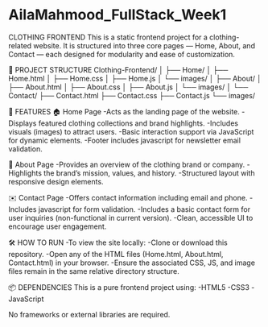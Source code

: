 # AilaMahmood_FullStack_Week1

CLOTHING FRONTEND
This is a static frontend project for a clothing-related website. It is structured into three core pages — Home, About, and Contact — each designed for modularity and ease of customization.

📁 PROJECT STRUCTURE
Clothing-Frontend/
│
├── Home/
│   ├── Home.html
│   ├── Home.css
│   ├── Home.js
│   └── images/
│
├── About/
│   ├── About.html
│   ├── About.css
│   ├── About.js
│   └── images/
│
└── Contact/
    ├── Contact.html
    ├── Contact.css
    ├── Contact.js
    └── images/


🚀 FEATURES
🏠 Home Page
-Acts as the landing page of the website.
-Displays featured clothing collections and brand highlights.
-Includes visuals (images) to attract users.
-Basic interaction support via JavaScript for dynamic elements.
-Footer includes javascript for newsletter email validation.

📖 About Page
-Provides an overview of the clothing brand or company.
-Highlights the brand’s mission, values, and history.
-Structured layout with responsive design elements.

✉️ Contact Page
-Offers contact information including email and phone.
-Includes javascript for form validation.
-Includes a basic contact form for user inquiries (non-functional in current version).
-Clean, accessible UI to encourage user engagement.

🛠️ HOW TO RUN
-To view the site locally:
-Clone or download this repository.
-Open any of the HTML files (Home.html, About.html, Contact.html) in your browser.
-Ensure the associated CSS, JS, and image files remain in the same relative directory structure.

📦 DEPENDENCIES
This is a pure frontend project using:
-HTML5
-CSS3
-JavaScript

No frameworks or external libraries are required.